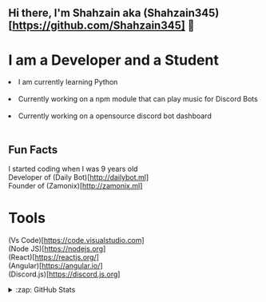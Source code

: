 ## Hi there, I'm Shahzain aka (Shahzain345)[https://github.com/Shahzain345] 👋

# I am a Developer and a Student
<li>I am currently learning Python</li></br>
<li>Currently working on a npm module that can play music for Discord Bots</li></br>
<li>Currently working on a opensource discord bot dashboard</li></br>

## Fun Facts

I started coding when I was 9 years old</br>
Developer of (Daily Bot)[http://dailybot.ml]</br>
Founder of (Zamonix)[http://zamonix.ml]</br>

# Tools
(Vs Code)[https://code.visualstudio.com]</br>
(Node JS)[https://nodejs.org]</br>
(React)[https://reactjs.org/]</br>
(Angular)[https://angular.io/]</br>
(Discord.js)[https://discord.js.org]

<details>
  <summary>:zap: GitHub Stats</summary>

  <img align="left" alt="Shahzain's GitHub Stats" src="https://github-readme-stats.codestackr.vercel.app/api?username=Shahzain345&show_icons=true&hide_border=true" />

</details>

